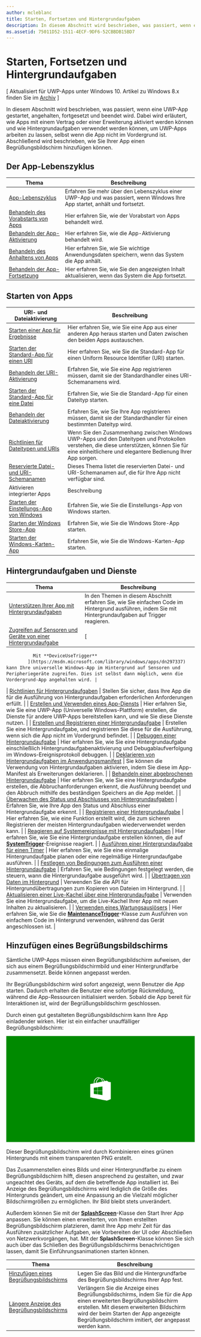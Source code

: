 ```yaml
---
author: mcleblanc
title: Starten, Fortsetzen und Hintergrundaufgaben
description: In diesem Abschnitt wird beschrieben, was passiert, wenn eine UWP-App (Universelle Windows-Plattform) gestartet, angehalten, fortgesetzt und beendet wird.
ms.assetid: 75011D52-1511-4ECF-9DF6-52CBBDB15BD7
---
```


# Starten, Fortsetzen und Hintergrundaufgaben


\[ Aktualisiert für UWP-Apps unter Windows 10. Artikel zu Windows 8.x finden Sie im [Archiv](http://go.microsoft.com/fwlink/p/?linkid=619132) \]


In diesem Abschnitt wird beschrieben, was passiert, wenn eine UWP-App gestartet, angehalten, fortgesetzt und beendet wird. Dabei wird erläutert, wie Apps mit einem Vertrag oder einer Erweiterung aktiviert werden können und wie Hintergrundaufgaben verwendet werden können, um UWP-Apps arbeiten zu lassen, selbst wenn die App nicht im Vordergrund ist. Abschließend wird beschrieben, wie Sie Ihrer App einen Begrüßungsbildschirm hinzufügen können.

## Der App-Lebenszyklus

| Thema                                            | Beschreibung                                                                                                     |
|--------------------------------------------------|-----------------------------------------------------------------------------------------------------------------|
| [App-Lebenszyklus](app-lifecycle.md)               | Erfahren Sie mehr über den Lebenszyklus einer UWP-App und was passiert, wenn Windows Ihre App startet, anhält und fortsetzt. |
| [Behandeln des Vorabstarts von Apps](handle-app-prelaunch.md) | Hier erfahren Sie, wie der Vorabstart von Apps behandelt wird.                                                                              |
| [Behandeln der App-Aktivierung](activate-an-app.md)     | Hier erfahren Sie, wie die App-Aktivierung behandelt wird.                                                                             |
| [Behandeln des Anhaltens von Apps](suspend-an-app.md)         | Hier erfahren Sie, wie Sie wichtige Anwendungsdaten speichern, wenn das System die App anhält.                                 |
| [Behandeln der App-Fortsetzung](resume-an-app.md)           | Hier erfahren Sie, wie Sie den angezeigten Inhalt aktualisieren, wenn das System die App fortsetzt.                                        |

 

## Starten von Apps


| URI- und Dateiaktivierung                                                                         | Beschreibung                                                                                                                                                                |
|-------------------------------------------------------------------------------------------------|----------------------------------------------------------------------------------------------------------------------------------------------------------------------------|
| [Starten einer App für Ergebnisse](how-to-launch-an-app-for-results.md)                               | Hier erfahren Sie, wie Sie eine App aus einer anderen App heraus starten und Daten zwischen den beiden Apps austauschen.                                                                                             |
| [Starten der Standard-App für einen URI](launch-default-app.md)                                      | Hier erfahren Sie, wie Sie die Standard-App für einen Uniform Resource Identifier (URI) starten.                                                                                               |
| [Behandeln der URI-Aktivierung](handle-uri-activation.md)                                              | Erfahren Sie, wie Sie eine App registrieren müssen, damit sie der Standardhandler eines URI-Schemanamens wird.                                                                                          |
| [Starten der Standard-App für eine Datei](launch-the-default-app-for-a-file.md)                      | Erfahren Sie, wie Sie die Standard-App für einen Dateityp starten.                                                                                                                       |
| [Behandeln der Dateiaktivierung](handle-file-activation.md)                                            | Erfahren Sie, wie Sie Ihre App registrieren müssen, damit sie der Standardhandler für einen bestimmten Dateityp wird.                                                                                                  |
| [Richtlinien für Dateitypen und URIs](https://msdn.microsoft.com/library/windows/apps/hh700321) | Wenn Sie den Zusammenhang zwischen Windows UWP-Apps und den Dateitypen und Protokollen verstehen, die diese unterstützen, können Sie für eine einheitlichere und elegantere Bedienung Ihrer App sorgen. |
| [Reservierte Datei- und URI-Schemanamen](reserved-uri-scheme-names.md)                             | Dieses Thema listet die reservierten Datei- und URI-Schemanamen auf, die für Ihre App nicht verfügbar sind.                                                                                |
| Aktivieren integrierter Apps                                                                          | Beschreibung                                                                                                                                                                |
| [Starten der Einstellungs-App von Windows](launch-settings-app.md)                                      | Erfahren Sie, wie Sie die Einstellungs-App von Windows starten.                                                                                                                              |
| [Starten der Windows Store-App](launch-store-app.md)                                            | Erfahren Sie, wie Sie die Windows Store-App starten.                                                                                                                                 |
| [Starten der Windows-Karten-App](launch-maps-app.md)                                              | Erfahren Sie, wie Sie die Windows-Karten-App starten.                                                                                                                                  |

 

## Hintergrundaufgaben und Dienste



| Thema                                                                                                            | Beschreibung                                                                                                                                                                                   |
|------------------------------------------------------------------------------------------------------------------|-----------------------------------------------------------------------------------------------------------------------------------------------------------------------------------------------|
| [Unterstützen Ihrer App mit Hintergrundaufgaben](support-your-app-with-background-tasks.md)                             | In den Themen in diesem Abschnitt erfahren Sie, wie Sie einfachen Code im Hintergrund ausführen, indem Sie mit Hintergrundaufgaben auf Trigger reagieren.                                                       |
| [Zugreifen auf Sensoren und Geräte von einer Hintergrundaufgabe](access-sensors-and-devices-from-a-background-task.md)       | [
              Mit **DeviceUseTrigger**
            ](https://msdn.microsoft.com/library/windows/apps/dn297337) kann Ihre universelle Windows-App im Hintergrund auf Sensoren und Peripheriegeräte zugreifen. Dies ist selbst dann möglich, wenn die Vordergrund-App angehalten wird. |
| [Richtlinien für Hintergrundaufgaben](guidelines-for-background-tasks.md)                                           | Stellen Sie sicher, dass Ihre App die für die Ausführung von Hintergrundaufgaben erforderlichen Anforderungen erfüllt.                                                                                                                          |
| [Erstellen und Verwenden eines App-Diensts](how-to-create-and-consume-an-app-service.md)                                | Hier erfahren Sie, wie Sie eine UWP-App (Universelle Windows-Plattform) erstellen, die Dienste für andere UWP-Apps bereitstellen kann, und wie Sie diese Dienste nutzen.                                                                                  |
| [Erstellen und Registrieren einer Hintergrundaufgabe](create-and-register-a-background-task.md)                               | Erstellen Sie eine Hintergrundaufgabe, und registrieren Sie diese für die Ausführung, wenn sich die App nicht im Vordergrund befindet.                                                                                                 |
| [Debuggen einer Hintergrundaufgabe](debug-a-background-task.md)                                                           | Hier erfahren Sie, wie Sie eine Hintergrundaufgabe einschließlich Hintergrundaufgabenaktivierung und Debugablaufverfolgung im Windows-Ereignisprotokoll debuggen.                                                                        |
| [Deklarieren von Hintergrundaufgaben im Anwendungsmanifest](declare-background-tasks-in-the-application-manifest.md) | Sie können die Verwendung von Hintergrundaufgaben aktivieren, indem Sie diese im App-Manifest als Erweiterungen deklarieren.                                                                                                       |
| [Behandeln einer abgebrochenen Hintergrundaufgabe](handle-a-cancelled-background-task.md)                                     | Hier erfahren Sie, wie Sie eine Hintergrundaufgabe erstellen, die Abbruchanforderungen erkennt, die Ausführung beendet und den Abbruch mithilfe des beständigen Speichers an die App meldet.                                     |
| [Überwachen des Status und Abschlusses von Hintergrundaufgaben](monitor-background-task-progress-and-completion.md)           | Erfahren Sie, wie Ihre App den Status und Abschluss einer Hintergrundaufgabe erkennt.                                                                                                                     |
| [Registrieren einer Hintergrundaufgabe](register-a-background-task.md)                                                     | Hier erfahren Sie, wie eine Funktion erstellt wird, die zum sicheren Registrieren der meisten Hintergrundaufgaben wiederverwendet werden kann.                                                                                                  |
| [Reagieren auf Systemereignisse mit Hintergrundaufgaben](respond-to-system-events-with-background-tasks.md)             | Hier erfahren Sie, wie Sie eine Hintergrundaufgabe erstellen können, die auf [**SystemTrigger**](https://msdn.microsoft.com/library/windows/apps/br224839)-Ereignisse reagiert.                                                                         |
| [Ausführen einer Hintergrundaufgabe für einen Timer](run-a-background-task-on-a-timer-.md)                                        | Hier erfahren Sie, wie Sie eine einmalige Hintergrundaufgabe planen oder eine regelmäßige Hintergrundaufgabe ausführen.                                                                                                          |
| [Festlegen von Bedingungen zum Ausführen einer Hintergrundaufgabe](set-conditions-for-running-a-background-task.md)                 | Erfahren Sie, wie Bedingungen festgelegt werden, die steuern, wann die Hintergrundaufgabe ausgeführt wird.                                                                                                                  |
| [Übertragen von Daten im Hintergrund](https://msdn.microsoft.com/library/windows/apps/mt280377)                                           | Verwenden Sie die API für Hintergrundübertragungen zum Kopieren von Dateien im Hintergrund.                                                                                                                              |
| [Aktualisieren einer Live-Kachel über eine Hintergrundaufgabe](update-a-live-tile-from-a-background-task.md)                       | Verwenden Sie eine Hintergrundaufgabe, um die Live-Kachel Ihrer App mit neuen Inhalten zu aktualisieren.                                                                                                                      |
| [Verwenden eines Wartungsauslösers](use-a-maintenance-trigger.md)                                                       | Hier erfahren Sie, wie Sie die [**MaintenanceTrigger**](https://msdn.microsoft.com/library/windows/apps/hh700517)-Klasse zum Ausführen von einfachem Code im Hintergrund verwenden, während das Gerät angeschlossen ist.                             |

 

## Hinzufügen eines Begrüßungsbildschirms


Sämtliche UWP-Apps müssen einen Begrüßungsbildschirm aufweisen, der sich aus einem Begrüßungsbildschirmbild und einer Hintergrundfarbe zusammensetzt. Beide können angepasst werden.

Ihr Begrüßungsbildschirm wird sofort angezeigt, wenn Benutzer die App starten. Dadurch erhalten die Benutzer eine sofortige Rückmeldung, während die App-Ressourcen initialisiert werden. Sobald die App bereit für Interaktionen ist, wird der Begrüßungsbildschirm geschlossen.

Durch einen gut gestalteten Begrüßungsbildschirm kann Ihre App einladender wirken. Hier ist ein einfacher unauffälliger Begrüßungsbildschirm:

![Eine auf 75 % skalierte Bildschirmaufnahme des Begrüßungsbildschirms aus dem Begrüßungsbildschirmbeispiel.](images/regularsplashscreen.png)

Dieser Begrüßungsbildschirm wird durch Kombinieren eines grünen Hintergrunds mit einem transparenten PNG erstellt.

Das Zusammenstellen eines Bilds und einer Hintergrundfarbe zu einem Begrüßungsbildschirm hilft, diesen ansprechend zu gestalten, und zwar ungeachtet des Geräts, auf dem die betreffende App installiert ist. Bei Anzeige des Begrüßungsbildschirms wird lediglich die Größe des Hintergrunds geändert, um eine Anpassung an die Vielzahl möglicher Bildschirmgrößen zu ermöglichen. Ihr Bild bleibt stets unverändert.

Außerdem können Sie mit der [**SplashScreen**](https://msdn.microsoft.com/library/windows/apps/br224763)-Klasse den Start Ihrer App anpassen. Sie können einen erweiterten, von Ihnen erstellten Begrüßungsbildschirm platzieren, damit Ihre App mehr Zeit für das Ausführen zusätzlicher Aufgaben, wie Vorbereiten der UI oder Abschließen von Netzwerkvorgängen, hat. Mit der **SplashScreen**-Klasse können Sie sich auch über das Schließen des Begrüßungsbildschirms benachrichtigen lassen, damit Sie Einführungsanimationen starten können.

| Thema                                                                          | Beschreibung                                                                                                                                                                                       |
|--------------------------------------------------------------------------------|---------------------------------------------------------------------------------------------------------------------------------------------------------------------------------------------------|
| [Hinzufügen eines Begrüßungsbildschirms](add-a-splash-screen.md)                                 | Legen Sie das Bild und die Hintergrundfarbe des Begrüßungsbildschirms Ihrer App fest.                                                                                                                                          |
| [Längere Anzeige des Begrüßungsbildschirms](create-a-customized-splash-screen.md) | Verlängern Sie die Anzeige eines Begrüßungsbildschirms, indem Sie für die App einen erweiterten Begrüßungsbildschirm erstellen. Mit diesem erweiterten Bildschirm wird der beim Starten der App angezeigte Begrüßungsbildschirm imitiert, der angepasst werden kann. |

 

 

 





<!--HONumber=May16_HO2-->


